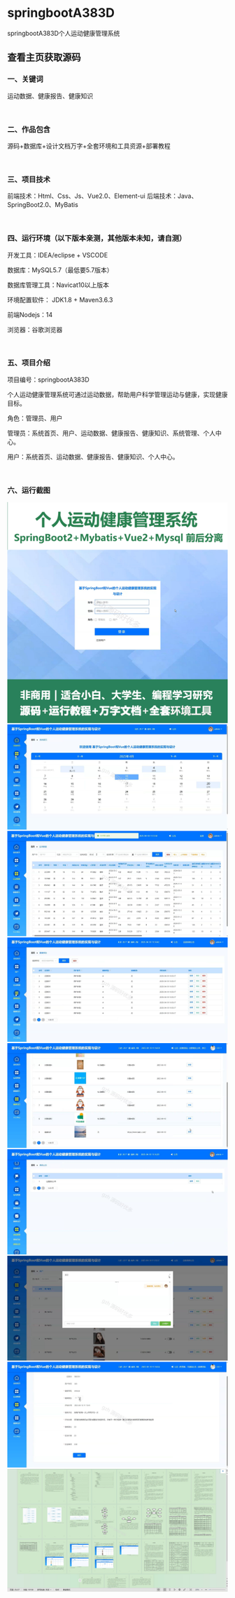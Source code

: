 # springbootA383D
springbootA383D个人运动健康管理系统
## 查看主页获取源码


### 一、关键词

运动数据、健康报告、健康知识

<br/>

### 二、作品包含

源码+数据库+设计文档万字+全套环境和工具资源+部署教程


<br/>

### 三、项目技术

前端技术：Html、Css、Js、Vue2.0、Element-ui 
后端技术：Java、SpringBoot2.0、MyBatis

  

<br/>

### 四、运行环境（以下版本亲测，其他版本未知，请自测）

开发工具：IDEA/eclipse  + VSCODE

数据库：MySQL5.7（最低要5.7版本）

数据库管理工具：Navicat10以上版本

环境配置软件： JDK1.8 + Maven3.6.3

前端Nodejs：14

浏览器：谷歌浏览器



<br/>

### 五、项目介绍

项目编号：springbootA383D

个人运动健康管理系统可通过运动数据，帮助用户科学管理运动与健康，实现健康目标。

角色：管理员、用户

管理员：系统首页、用户、运动数据、健康报告、健康知识、系统管理、个人中心。

用户：系统首页、运动数据、健康报告、健康知识、个人中心。



<br/>

### 六、运行截图

![cover.png](./cover.png)
![1.png](./1.png)
![2.png](./2.png)
![3.png](./3.png)
![4.png](./4.png)
![5.png](./5.png)
![6.png](./6.png)
![7.png](./7.png)
![8.png](./8.png)
